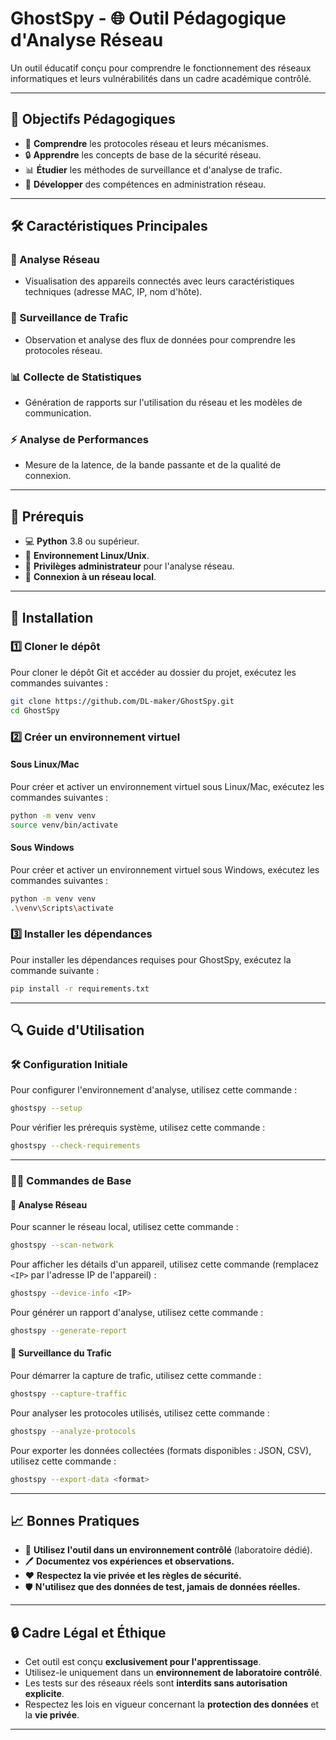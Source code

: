 ﻿# GhostSpy - 🌐 Outil Pédagogique d'Analyse Réseau

Un outil éducatif conçu pour comprendre le fonctionnement des réseaux informatiques et leurs vulnérabilités dans un cadre académique contrôlé.

---

## 🔬 Objectifs Pédagogiques

- 🎨 **Comprendre** les protocoles réseau et leurs mécanismes.
- 🔒 **Apprendre** les concepts de base de la sécurité réseau.
- 📊 **Étudier** les méthodes de surveillance et d'analyse de trafic.
- 💼 **Développer** des compétences en administration réseau.

---

## 🛠️ Caractéristiques Principales

### 🔌 Analyse Réseau
- Visualisation des appareils connectés avec leurs caractéristiques techniques (adresse MAC, IP, nom d'hôte).

### 🔎 Surveillance de Trafic
- Observation et analyse des flux de données pour comprendre les protocoles réseau.

### 📊 Collecte de Statistiques
- Génération de rapports sur l'utilisation du réseau et les modèles de communication.

### ⚡ Analyse de Performances
- Mesure de la latence, de la bande passante et de la qualité de connexion.

---

## 🔧 Prérequis

- 💻 **Python** 3.8 ou supérieur.
- 🔄 **Environnement Linux/Unix**.
- 🔐 **Privilèges administrateur** pour l'analyse réseau.
- 📡 **Connexion à un réseau local**.

---

## 🔄 Installation

### 1️⃣ Cloner le dépôt
Pour cloner le dépôt Git et accéder au dossier du projet, exécutez les commandes suivantes :

```bash
git clone https://github.com/DL-maker/GhostSpy.git
cd GhostSpy
```

### 2️⃣ Créer un environnement virtuel

#### Sous Linux/Mac
Pour créer et activer un environnement virtuel sous Linux/Mac, exécutez les commandes suivantes :

```bash
python -m venv venv
source venv/bin/activate
```

#### Sous Windows
Pour créer et activer un environnement virtuel sous Windows, exécutez les commandes suivantes :

```bash
python -m venv venv
.\venv\Scripts\activate
```

### 3️⃣ Installer les dépendances
Pour installer les dépendances requises pour GhostSpy, exécutez la commande suivante :

```bash
pip install -r requirements.txt
```

---

## 🔍 Guide d'Utilisation

### 🛠️ Configuration Initiale

Pour configurer l'environnement d'analyse, utilisez cette commande :

```bash
ghostspy --setup
```

Pour vérifier les prérequis système, utilisez cette commande :

```bash
ghostspy --check-requirements
```

---

### 🕵️‍♂️ Commandes de Base

#### 📡 Analyse Réseau
Pour scanner le réseau local, utilisez cette commande :

```bash
ghostspy --scan-network
```

Pour afficher les détails d'un appareil, utilisez cette commande (remplacez `<IP>` par l'adresse IP de l'appareil) :

```bash
ghostspy --device-info <IP>
```

Pour générer un rapport d'analyse, utilisez cette commande :

```bash
ghostspy --generate-report
```

#### 🔎 Surveillance du Trafic
Pour démarrer la capture de trafic, utilisez cette commande :

```bash
ghostspy --capture-traffic
```

Pour analyser les protocoles utilisés, utilisez cette commande :

```bash
ghostspy --analyze-protocols
```

Pour exporter les données collectées (formats disponibles : JSON, CSV), utilisez cette commande :

```bash
ghostspy --export-data <format>
```

---

## 📈 Bonnes Pratiques

- 🏢 **Utilisez l'outil dans un environnement contrôlé** (laboratoire dédié).
- 🖊️ **Documentez vos expériences et observations.**
- ❤️ **Respectez la vie privée et les règles de sécurité.**
- 🛡️ **N'utilisez que des données de test, jamais de données réelles.**

---

## 🔒 Cadre Légal et Éthique

- Cet outil est conçu **exclusivement pour l'apprentissage**.
- Utilisez-le uniquement dans un **environnement de laboratoire contrôlé**.
- Les tests sur des réseaux réels sont **interdits sans autorisation explicite**.
- Respectez les lois en vigueur concernant la **protection des données** et la **vie privée**.

---


